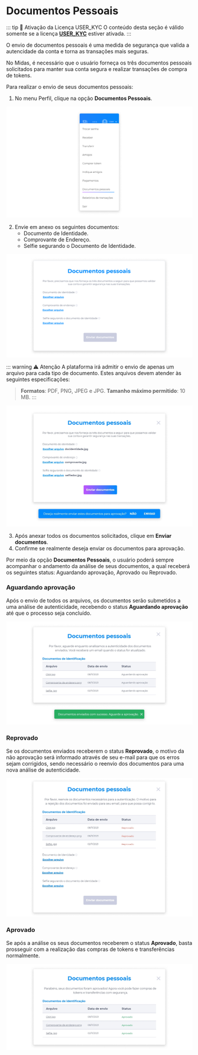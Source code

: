 # Documentos Pessoais
::: tip 🔐 Ativação da Licença <feature>USER_KYC</feature>
O conteúdo desta seção é válido somente se a licença [<feature>**USER_KYC**</feature>](../about/licenses.md) estiver ativada.
:::

O envio de documentos pessoais é uma medida de segurança que valida a autencidade da conta e torna as transações mais seguras.

No Midas, é necessário que o usuário forneça os três documentos pessoais solicitados para manter sua conta segura e realizar transações de compra de tokens.

Para realizar o envio de seus documentos pessoais:

1. No menu Perfil, clique na opção **Documentos Pessoais**.

![image](../img/profile/profile_menu_userkyc.png)

2. Envie em anexo os seguintes documentos:
    - Documento de Identidade.
    - Comprovante de Endereço.
    - Selfie segurando o Documento de Identidade.

![image](../img/profile/profile_userkyc.png)

::: warning ⚠️ <warningblocktitle>Atenção</warningblocktitle>
<warningblocktext>A plataforma irá admitir o envio de apenas um arquivo para cada tipo de documento. Estes arquivos devem atender às seguintes especificações:</warningblocktext>

> <warningblocktext><b>Formatos</b>: PDF, PNG, JPEG e JPG. <b>Tamanho máximo permitido</b>: 10 MB.</warningblocktext>
:::

![image](../img/profile/profile_userkyc_sending.png)

3. Após anexar todos os documentos solicitados, clique em **Enviar documentos**.
4. Confirme se realmente deseja enviar os documentos para aprovação.

Por meio da opção **Documentos Pessoais**, o usuário poderá sempre acompanhar o andamento da análise de seus documentos, a qual receberá os seguintes status: Aguardando aprovação, Aprovado ou Reprovado.

### Aguardando aprovação
Após o envio de todos os arquivos, os documentos serão submetidos a uma análise de autenticidade, recebendo o status **Aguardando aprovação** até que o processo seja concluído.

![image](../img/profile/profile_userkyc_waiting.png)

### Reprovado
Se os documentos enviados receberem o status **Reprovado**, o motivo da não aprovação será informado através de seu e-mail para que os erros sejam corrigidos, sendo necessário o reenvio dos documentos para uma nova análise de autenticidade.

![image](../img/profile/profile_userkyc_rejected.png)

### Aprovado
Se após a análise os seus documentos receberem o status **Aprovado**, basta prosseguir com a realização das compras de tokens e transferências normalmente.

![image](../img/profile/profile_userkyc_approved.png)